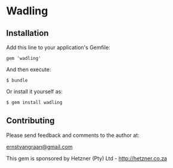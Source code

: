 # Wadling

## Installation

Add this line to your application's Gemfile:

    gem 'wadling'

And then execute:

    $ bundle

Or install it yourself as:

    $ gem install wadling

## Contributing

  Please send feedback and comments to the author at:

  ernstvangraan@gmail.com

  This gem is sponsored by Hetzner (Pty) Ltd - http://hetzner.co.za
